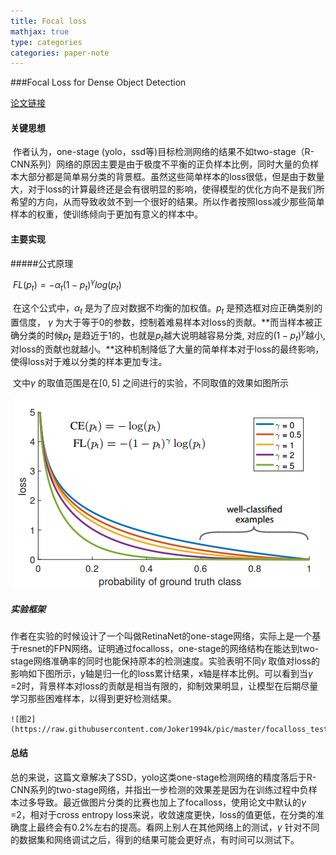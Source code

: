 ```yaml
---
title: Focal loss
mathjax: true
type: categories
categories: paper-note
---
```


###Focal Loss for Dense Object Detection 

[论文链接](http://cn.arxiv.org/pdf/1708.02002.pdf) 

#### 关键思想 

​	作者认为，one-stage (yolo，ssd等)目标检测网络的结果不如two-stage（R-CNN系列）网络的原因主要是由于极度不平衡的正负样本比例，同时大量的负样本大部分都是简单易分类的背景框。虽然这些简单样本的loss很低，但是由于数量大，对于loss的计算最终还是会有很明显的影响，使得模型的优化方向不是我们所希望的方向，从而导致收敛不到一个很好的结果。所以作者按照loss减少那些简单样本的权重，使训练倾向于更加有意义的样本中。

#### 主要实现 

#####公式原理 

​	$FL(p_t)=-α_t(1-p_t)^γ log(p_t)$  

​	在这个公式中，$α_t$ 是为了应对数据不均衡的加权值。$p_t$ 是预选框对应正确类别的置信度， $γ$ 为大于等于0的参数，控制着难易样本对loss的贡献。**而当样本被正确分类的时候$p_t$ 是趋近于1的，也就是$p_t$越大说明越容易分类, 对应的$(1-p_t)^γ$越小, 对loss的贡献也就越小。**这种机制降低了大量的简单样本对于loss的最终影响，使得loss对于难以分类的样本更加专注。

​	文中$γ$ 的取值范围是在$[0,5]$ 之间进行的实验，不同取值的效果如图所示

​	![图1](https://github.com/Joker1994k/pic/blob/master/focalloss_params.PNG?raw=true)  

##### 实验框架

​	作者在实验的时候设计了一个叫做RetinaNet的one-stage网络，实际上是一个基于resnet的FPN网络。证明通过focalloss，one-stage的网络结构在能达到two-stage网络准确率的同时也能保持原本的检测速度。实验表明不同$γ$ 取值对loss的影响如下图所示，y轴是归一化的loss累计结果，x轴是样本比例。可以看到当$γ$ =2时，背景样本对loss的贡献是相当有限的，抑制效果明显，让模型在后期尽量学习那些困难样本，以得到更好检测结果。

 	![图2](https://raw.githubusercontent.com/Joker1994k/pic/master/focalloss_test_data.PNG)



#### 总结  

​	总的来说，这篇文章解决了SSD，yolo这类one-stage检测网络的精度落后于R-CNN系列的two-stage网络，并指出一步检测的效果差是因为在训练过程中负样本过多导致。最近做图片分类的比赛也加上了focalloss，使用论文中默认的$γ$ =2，相对于cross entropy loss来说，收敛速度更快，loss的值更低，在分类的准确度上最终会有0.2%左右的提高。看网上别人在其他网络上的测试，$γ$ 针对不同的数据集和网络调试之后，得到的结果可能会更好点，有时间可以测试下。

